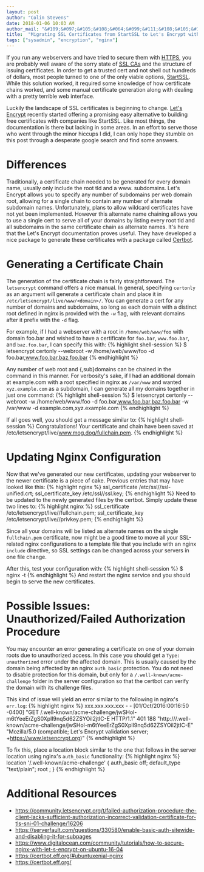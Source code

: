 ```yaml
---
layout: post
author: "Colin Stevens"
date: 2018-01-06 10:03 AM
author_mail: "&#109;&#097;&#105;&#108;&#064;&#099;&#111;&#108;&#105;&#110;&#106;&#115;&#116;&#101;&#118;&#101;&#110;&#115;.&#099;&#111;&#109;"
title:  "Migrating SSL Certificates from StartSSL to Let's Encrypt with Nginx"
tags: ["sysadmin", "encryption", "nginx"]
---
```

If you run any webservers and have tried to secure them with [HTTPS](https://en.wikipedia.org/wiki/HTTPS), you are probably well aware of the sorry state of [SSL CAs](https://en.wikipedia.org/wiki/Certificate_authority) and the structure of issuing certificates. In order to get a trusted cert and not shell out hundreds of dollars, most people turned to one of the only viable options, [StartSSL](https://www.startcomca.com/). While this solution worked, it required some knowledge of how certificate chains worked, and some manual certificate generation along with dealing with a pretty terrible web interface.

Luckily the landscape of SSL certificates is beginning to change. [Let's Encrypt](https://letsencrypt.org/) recently started offering a promising easy alternative to building free certificates with companies like StartSSL. Like most things, the documentation is there but lacking in some areas. In an effort to serve those who went through the minor hiccups I did, I can only hope they stumble on this post through a desperate google search and find some answers.

# Differences
Traditionally, a certificate chain needed to be generated for every domain name, usually only include the root tld and a www. subdomains. Let's Encrypt allows you to specify any number of subdomains per web domain root, allowing for a single chain to contain any number of alternate subdomain names. Unfortunately, plans to allow wildcard certificates have not yet been implemented. However this alternate name chaining allows you to use a single cert to serve all of your domains by listing every root tld and all subdomains in the same certificate chain as alternate names. It's here that the Let's Encrypt documentation proves useful. They have developed a nice package to generate these certificates with a package called [Certbot](https://certbot.eff.org/).

# Generating a Certificate Chain
The generation of the certificate chain is fairly straightforward. The `letsencrypt` command offers a nice manual. In general, specifying `certonly` as an argument will generate a certificate chain and place it in `/etc/letsencrypt/live/www/<domain>/`. You can generate a cert for any number of domains and subdomains, so long as each domain with a distinct root defined in nginx is provided with the `-w` flag, with relevant domains after it prefix with the `-d` flag.

For example, if I had a webserver with a root in `/home/web/www/foo` with domain foo.bar and wished to have a certificate for `foo.bar`, `www.foo.bar`, and `baz.foo.bar`, I can specify this with:
{% highlight shell-session %}
$ letsencrypt certonly --webroot -w /home/web/www/foo -d foo.bar,www.foo.bar,baz.foo.bar
{% endhighlight %}

Any number of web root and {,sub}domains can be chained in the command in this manner. For verbosity's sake, if I had an additional domain at example.com with a root specified in nginx as `/var/www` and wanted `xyz.example.com` as a subdomain, I can generate all my domains together in just one command:
{% highlight shell-session %}
$ letsencrypt certonly --webroot -w /home/web/www/foo -d foo.bar,www.foo.bar,baz.foo.bar -w /var/www -d example.com,xyz.example.com
{% endhighlight %}

If all goes well, you should get a message similar to:
{% highlight shell-session %}
Congratulations! Your certificate and chain have been saved at 
  /etc/letsencrypt/live/www.mog.dog/fullchain.pem.
{% endhighlight %}

# Updating Nginx Configuration
Now that we've generated our new certificates, updating your webserver to the newer certificate is a piece of cake. Previous entries that may have looked like this:
{% highlight nginx %}
ssl_certificate /etc/ssl/<domain>/ssl-unified.crt;
ssl_certificate_key /etc/ssl/<domain>/ssl.key;
{% endhighlight %}
Need to be updated to the newly generated files by the certbot. Simply update these two lines to:
{% highlight nginx %}
ssl_certificate /etc/letsencrypt/live/<domain>/fullchain.pem;
ssl_certificate_key /etc/letsencrypt/live/<domain>/privkey.pem;
{% endhighlight %}

Since all your domains will be listed as alternate names on the single `fullchain.pem` certificate, now might be a good time to move all your SSL-related nginx configurations to a template file that you include with an nginx `include` directive, so SSL settings can be changed across your servers in one file change.

After this, test your configuration with:
{% highlight shell-session %}
$ nginx -t
{% endhighlight %}
And restart the nginx service and you should begin to serve the new certificates.

# Possible Issues: Unauthorized/Failed Authorization Procedure
You may encounter an error generating a certificate on one of your domain roots due to unauthorized access. In this case you should get a `Type: unauthorized` error under the affected domain. This is usually caused by the domain being affected by an nginx `auth_basic` protection. You do not need to disable protection for this domain, but only for a `/.well-known/acme-challenge` folder in the server configuration so that the certbot can verify the domain with its challenge files.

This kind of issue will yield an error similar to the following in nginx's `err.log`:
{% highlight nginx %}
xxx.xxx.xxx.xxx - - [01/Oct/2016:00:16:50 -0400] "GET /.well-known/acme-challenge/jwSHol-m6tYeeErZgS0XpIl9nq5d62ZSYOil2jtIC-E HTTP/1.1" 401 188 "http://<affected domain>/.well-known/acme-challenge/jwSHol-m6tYeeErZgS0XpIl9nq5d62ZSYOil2jtIC-E" "Mozilla/5.0 (compatible; Let's Encrypt validation server; +https://www.letsencrypt.org)"
{% endhighlight %}

To fix this, place a location block similar to the one that follows in the server location using nginx's `auth_basic` functionality:
{% highlight nginx %}
location '/.well-known/acme-challenge' {
    auth_basic off;
    default_type "text/plain";
    root <matching document root specified for server block>;
}
{% endhighlight %}

# Additional Resources
* <https://community.letsencrypt.org/t/failed-authorization-procedure-the-client-lacks-sufficient-authorization-incorrect-validation-certificate-for-tls-sni-01-challenge/16206>
* <https://serverfault.com/questions/330580/enable-basic-auth-sitewide-and-disabling-it-for-subpages>
* <https://www.digitalocean.com/community/tutorials/how-to-secure-nginx-with-let-s-encrypt-on-ubuntu-16-04>
* <https://certbot.eff.org/#ubuntuxenial-nginx>
* <https://certbot.eff.org/>
